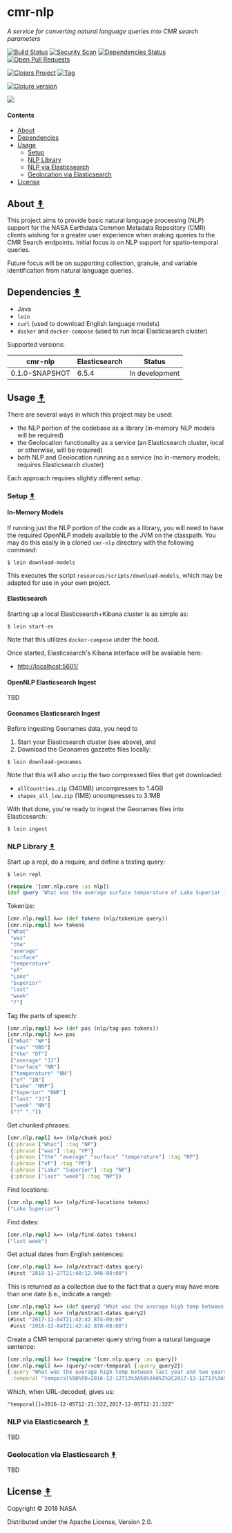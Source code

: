 # cmr-nlp

*A service for converting natural language queries into CMR search parameters*

[![Build Status][travis-badge]][travis]
[![Security Scan][security-scan-badge]][travis]
[![Dependencies Status][deps-badge]][travis]
[![Open Pull Requests][prs-badge]][prs]

[![Clojars Project][clojars-badge]][clojars]
[![Tag][tag-badge]][tag]

[![Clojure version][clojure-v]](project.clj)

[![][logo]][logo]


#### Contents

* [About](#about-)
* [Dependencies](#dependencies-)
* [Usage](#usage-)
   * [Setup](#setup-)
   * [NLP Library](#nlp-library-)
   * [NLP via Elasticsearch](#nlp-via-elasticsearch-)
   * [Geolocation via Elasticsearch](#geolocation-via-elasticsearch-)
* [License](#license-)


## About [&#x219F;](#contents)

This project aims to provide basic natural language processing (NLP) support
for the NASA Earthdata Common Metadata Repository (CMR) clients wishing for a
greater user experience when making queries to the CMR Search endpoints.
Initial focus is on NLP support for spatio-temporal queries.

Future focus will be on supporting collection, granule, and variable
identification from natural language queries.


## Dependencies [&#x219F;](#contents)

* Java
* `lein`
* `curl` (used to download English language models)
* `docker` and `docker-compose` (used to run local Elasticsearch cluster)

Supported versions:

| cmr-nlp        | Elasticsearch | Status         |
|----------------|---------------|----------------|
| 0.1.0-SNAPSHOT | 6.5.4         | In development |


## Usage [&#x219F;](#contents)

There are several ways in which this project may be used:

* the NLP portion of the codebase as a library (in-memory NLP models will be required)
* the Geolocation functionality as a service (an Elasticsearch cluster, local or otherwise, will be required)
* both NLP and Geolocation running as a service (no in-memory models; requires Elasticsearch cluster)

Each approach requires slightly different setup.

### Setup [&#x219F;](#contents)

#### In-Memory Models

If running just the NLP portion of the code as a library, you will need to have
the required OpenNLP models available to the JVM on the classpath. You may do
this easily in a cloned `cmr-nlp` directory with the following command:

```
$ lein download-models
```

This executes the script `resources/scripts/download-models`, which may be
adapted for use in your own project.

#### Elasticsearch

Starting up a local Elasticsearch+Kibana cluster is as simple as:

```
$ lein start-es
```

Note that this utilizes `docker-compose` under the hood.

Once started, Elasticsearch's Kibana interface will be available here:

* [http://localhost:5601/](http://localhost:5601/)


#### OpenNLP Elasticsearch Ingest

TBD


#### Geonames Elasticsearch Ingest

Before ingesting Geonames data, you need to

1. Start your Elasticsearch cluster (see above), and
1. Download the Geonames gazzette files locally:

```
$ lein download-geonames
```

Note that this will also `unzip` the two compressed files that get downloaded:

* `allCountries.zip` (340MB) uncompresses to 1.4GB
* `shapes_all_low.zip` (1MB) uncompresses to 3.1MB

With that done, you're ready to ingest the Geonames files into Elasticsearch:

```
$ lein ingest
```


### NLP Library [&#x219F;](#contents)

Start up a repl, do a require, and define a testing query:

```
$ lein repl
```

```clj
(require '[cmr.nlp.core :as nlp])
(def query "What was the average surface temperature of Lake Superior last week?")
```

Tokenize:

```clj
[cmr.nlp.repl] λ=> (def tokens (nlp/tokenize query))
[cmr.nlp.repl] λ=> tokens
["What"
 "was"
 "the"
 "average"
 "surface"
 "temperature"
 "of"
 "Lake"
 "Superior"
 "last"
 "week"
 "?"]
```

Tag the parts of speech:

```clj
[cmr.nlp.repl] λ=> (def pos (nlp/tag-pos tokens))
[cmr.nlp.repl] λ=> pos
(["What" "WP"]
 ["was" "VBD"]
 ["the" "DT"]
 ["average" "JJ"]
 ["surface" "NN"]
 ["temperature" "NN"]
 ["of" "IN"]
 ["Lake" "NNP"]
 ["Superior" "NNP"]
 ["last" "JJ"]
 ["week" "NN"]
 ["?" "."])
```

Get chunked phrases:

```clj
[cmr.nlp.repl] λ=> (nlp/chunk pos)
({:phrase ["What"] :tag "NP"}
 {:phrase ["was"] :tag "VP"}
 {:phrase ["the" "average" "surface" "temperature"] :tag "NP"}
 {:phrase ["of"] :tag "PP"}
 {:phrase ["Lake" "Superior"] :tag "NP"}
 {:phrase ["last" "week"] :tag "NP"})
```

Find locations:

```clj
[cmr.nlp.repl] λ=> (nlp/find-locations tokens)
("Lake Superior")
```

Find dates:

```clj
[cmr.nlp.repl] λ=> (nlp/find-dates tokens)
("last week")
```

Get actual dates from English sentences:

```clj
[cmr.nlp.repl] λ=> (nlp/extract-dates query)
(#inst "2018-11-27T21:40:12.946-00:00")
```

This is returned as a collection due to the fact that a query may have more
than one date (i.e., indicate a range):

```clj
[cmr.nlp.repl] λ=> (def query2 "What was the average high temp between last year and two years ago?")
[cmr.nlp.repl] λ=> (nlp/extract-dates query2)
(#inst "2017-12-04T21:42:42.874-00:00"
 #inst "2016-12-04T21:42:42.878-00:00")
```

Create a CMR temporal parameter query string from a natural language sentence:

```clj
[cmr.nlp.repl] λ=> (require '[cmr.nlp.query :as query])
[cmr.nlp.repl] λ=> (query/->cmr-temporal {:query query2})
{:query "What was the average high temp between last year and two years ago?"
 :temporal "temporal%5B%5D=2016-12-12T13%3A58%3A05Z%2C2017-12-12T13%3A58%3A05Z"}
```

Which, when URL-decoded, gives us:

```
"temporal[]=2016-12-05T12:21:32Z,2017-12-05T12:21:32Z"
```


### NLP via Elasticsearch [&#x219F;](#contents)

TBD


### Geolocation via Elasticsearch [&#x219F;](#contents)

TBD


## License [&#x219F;](#contents)

Copyright © 2018 NASA

Distributed under the Apache License, Version 2.0.


<!-- Named page links below: /-->

[logo]: https://avatars2.githubusercontent.com/u/32934967?s=200&v=4
[travis]: https://travis-ci.org/cmr-exchange/cmr-nlp
[travis-badge]: https://travis-ci.org/cmr-exchange/cmr-nlp.png?branch=master
[deps-badge]: https://img.shields.io/badge/deps%20check-passing-brightgreen.svg
[tag-badge]: https://img.shields.io/github/tag/cmr-exchange/cmr-nlp.svg
[tag]: https://github.com/cmr-exchange/cmr-nlp/tags
[clojure-v]: https://img.shields.io/badge/clojure-1.9.0-blue.svg
[clojars]: https://clojars.org/gov.nasa.earthdata/cmr-nlp
[clojars-badge]: https://img.shields.io/clojars/v/gov.nasa.earthdata/cmr-nlp.svg
[security-scan-badge]: https://img.shields.io/badge/nvd%2Fsecurity%20scan-passing-brightgreen.svg
[prs]: https://github.com/pulls?utf8=%E2%9C%93&q=is%3Aopen+is%3Apr+org%3Acmr-exchange+archived%3Afalse+
[prs-badge]: https://img.shields.io/badge/Open%20PRs-org-yellow.svg
